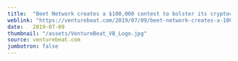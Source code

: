 ```yaml
---
title:  "Beet Network creates a $100,000 contest to bolster its cryptocurrency platform"
weblink: "https://venturebeat.com/2019/07/09/beet-network-creates-a-100000-contest-to-bolster-its-cryptocurrency-platform/"
date:   2019-07-09
thumbnail: "/assets/VentureBeat_VB_Logo.jpg"
source: venturebeat.com
jumbotron: false
---
```

